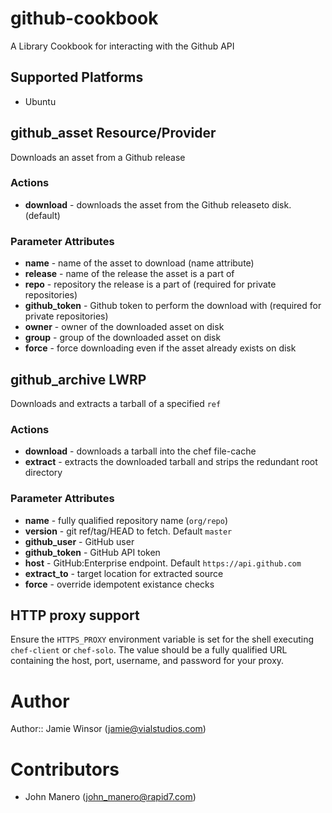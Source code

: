 # github-cookbook

A Library Cookbook for interacting with the Github API

## Supported Platforms

* Ubuntu

## github_asset Resource/Provider

Downloads an asset from a Github release

### Actions

- **download** - downloads the asset from the Github releaseto disk. (default)

### Parameter Attributes

- **name** - name of the asset to download (name attribute)
- **release** - name of the release the asset is a part of
- **repo** - repository the release is a part of (required for private repositories)
- **github_token** - Github token to perform the download with (required for private repositories)
- **owner** - owner of the downloaded asset on disk
- **group** - group of the downloaded asset on disk
- **force** - force downloading even if the asset already exists on disk

## github_archive LWRP
Downloads and extracts a tarball of a specified `ref`

### Actions

- **download** - downloads a tarball into the chef file-cache
- **extract** - extracts the downloaded tarball and strips the redundant root directory

### Parameter Attributes

- **name** - fully qualified repository name (`org/repo`)
- **version** - git ref/tag/HEAD to fetch. Default `master`
- **github_user** - GitHub user
- **github_token** - GitHub API token
- **host** - GitHub:Enterprise endpoint. Default `https://api.github.com`
- **extract_to** - target location for extracted source
- **force** - override idempotent existance checks

## HTTP proxy support

Ensure the `HTTPS_PROXY` environment variable is set for the shell executing `chef-client` or `chef-solo`. The value should be a fully qualified URL containing the host, port, username, and password for your proxy.

# Author

Author:: Jamie Winsor (<jamie@vialstudios.com>)

# Contributors
- John Manero (john_manero@rapid7.com)
